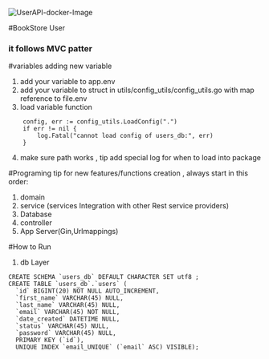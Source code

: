 ![UserAPI-docker-Image](https://github.com/laithrafid/bookstore_user-api/actions/workflows/main.yml/badge.svg?branch=main)


#BookStore User 
### it follows MVC patter 


#variables
adding new variable
1. add your variable to app.env 
2. add your variable to struct in utils/config_utils/config_utils.go with map reference to file.env
3. load variable function 
```
    config, err := config_utils.LoadConfig(".")
	if err != nil {
		log.Fatal("cannot load config of users_db:", err)
	}
```
4. make sure path works , tip add special log for when to load into package

#Programing tip for new features/functions creation , always start in this order:
1. domain
2. service (services Integration with other Rest service providers)
3. Database
4. controller
5. App Server(Gin,Urlmappings) 


#How to Run 

1. db Layer

```
CREATE SCHEMA `users_db` DEFAULT CHARACTER SET utf8 ;
CREATE TABLE `users_db`.`users` (
  `id` BIGINT(20) NOT NULL AUTO_INCREMENT,
  `first_name` VARCHAR(45) NULL,
  `last_name` VARCHAR(45) NULL,
  `email` VARCHAR(45) NOT NULL,
  `date_created` DATETIME NULL,
  `status` VARCHAR(45) NULL,
  `password` VARCHAR(45) NULL,
  PRIMARY KEY (`id`),
  UNIQUE INDEX `email_UNIQUE` (`email` ASC) VISIBLE);
```
